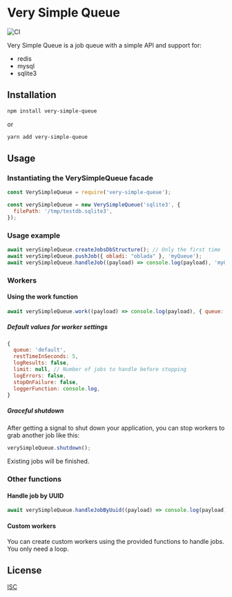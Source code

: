 # Very Simple Queue
![CI](https://github.com/jimenezmaximiliano/very-simple-queue/workflows/CI/badge.svg?branch=master)

Very Simple Queue is a job queue with a simple API and support for:

- redis
- mysql
- sqlite3

## Installation

```bash
npm install very-simple-queue
```

or

```bash
yarn add very-simple-queue
```

## Usage

### Instantiating the VerySimpleQueue facade

```javascript
const VerySimpleQueue = require('very-simple-queue');

const verySimpleQueue = new VerySimpleQueue('sqlite3', {
  filePath: '/tmp/testdb.sqlite3',
});

```

### Usage example

```javascript
await verySimpleQueue.createJobsDbStructure(); // Only the first time
await verySimpleQueue.pushJob({ obladi: "oblada" }, 'myQueue');
await verySimpleQueue.handleJob((payload) => console.log(payload), 'myQueue');
```

### Workers

#### Using the work function

```javascript
await verySimpleQueue.work((payload) => console.log(payload), { queue: 'myQueue' });
```

##### Default values for worker settings

```javascript
{
  queue: 'default',
  restTimeInSeconds: 5,
  logResults: false,
  limit: null, // Number of jobs to handle before stopping
  logErrors: false,
  stopOnFailure: false,
  loggerFunction: console.log,
}
```

##### Graceful shutdown

After getting a signal to shut down your application, you can stop workers to grab another job like this:

```javascript
verySimpleQueue.shutdown();
```

Existing jobs will be finished.

### Other functions

#### Handle job by UUID

```javascript
await verySimpleQueue.handleJobByUuid((payload) => console.log(payload), 'myQueue', 'uuid');
```

#### Custom workers

You can create custom workers using the provided functions to handle jobs. You only need a loop.

## License

[ISC](LICENSE.md)
